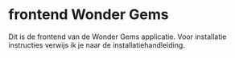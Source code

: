 # frontend Wonder Gems

Dit is de frontend van de Wonder Gems applicatie. Voor installatie instructies verwijs ik je naar de installatiehandleiding.

